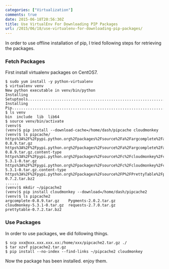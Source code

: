 ```yaml
---
categories: ["Virtualization"]
comments: true
date: 2015-06-18T20:56:30Z
title: Use VirtualEnv For Downloading PIP Packages
url: /2015/06/18/use-virtualenv-for-downloading-pip-packages/
---
```


In order to use offline installation of pip, I tried following steps for retrieving the packages.    


### Fetch Packages
First install virtualenv packages on CentOS7.    

```
$ sudo yum install -y python-virtualenv
$ virtualenv venv
New python executable in venv/bin/python
Installing Setuptools..............................................................................................................................................................................................................................done.
Installing Pip.....................................................................................................................................................................................................................................................................................................................................done.
$ ls venv
bin  include  lib  lib64
$ source venv/bin/activate
(venv)$      
(venv)$ pip install --download-cache=/home/dash/pipcache cloudmonkey
(venv)$ ls pipcache/
https%3A%2F%2Fpypi.python.org%2Fpackages%2Fsource%2Fa%2Fargcomplete%2Fargcomplete-0.8.9.tar.gz
https%3A%2F%2Fpypi.python.org%2Fpackages%2Fsource%2Fa%2Fargcomplete%2Fargcomplete-0.8.9.tar.gz.content-type
https%3A%2F%2Fpypi.python.org%2Fpackages%2Fsource%2Fc%2Fcloudmonkey%2Fcloudmonkey-5.3.1-0.tar.gz
https%3A%2F%2Fpypi.python.org%2Fpackages%2Fsource%2Fc%2Fcloudmonkey%2Fcloudmonkey-5.3.1-0.tar.gz.content-type
https%3A%2F%2Fpypi.python.org%2Fpackages%2Fsource%2FP%2FPrettyTable%2Fprettytable-0.7.2.tar.bz2
......
(venv)$ mkdir ~/pipcache2
(venv)$ pip install cloudmonkey --download=/home/dash/pipcache2
(venv)$ ls pipcache2
argcomplete-0.8.9.tar.gz    Pygments-2.0.2.tar.gz
cloudmonkey-5.3.1-0.tar.gz  requests-2.7.0.tar.gz
prettytable-0.7.2.tar.bz2
```

### Use Packages
In order to use packages, we did following things.    

```
$ scp xxx@xxx.xxx.xxx.xx:/home/xxx/pipcache2.tar.gz ./
$ tar xzvf pipcache2.tar.gz 
$ pip install --no-index --find-links ~/pipcache2 cloudmonkey
```

Now the package has been installed. enjoy them.    

